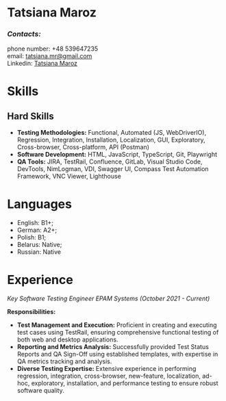 # Tatsiana Maroz
### *Contacts:*
phone number: +48 539647235  
email: tatsiana.mr@gmail.com  
Linkedin: [Tatsiana Maroz](https://www.linkedin.com/in/tatsiana-maroz-811424116/)  

# Skills
## Hard Skills
+ **Testing Methodologies:** Functional, 
Automated (JS, WebDriverIO), 
Regression, Integration, Installation, 
Localization, GUI, Exploratory, Cross-browser, Cross-platform, API (Postman)
+ **Software Development:** HTML, 
JavaScript, TypeScript, Git, Playwright
+ **QA Tools:** JIRA, TestRail, Confluence, 
GitLab, Visual Studio Code, DevTools, 
NimLogman, VDI, Swagger UI, 
Compass Test Automation Framework, 
VNC Viewer, Lighthouse

# Languages
+ English: B1+;
+ German: A2+;
+ Polish: B1;
+ Belarus: Native;
+ Russian: Native

# Experience
*Key Software Testing Engineer EPAM Systems (October 2021 - Current)*

**Responsibilities:**
+ **Test Management and Execution:** Proficient in creating and executing test cases using TestRail, 
ensuring comprehensive functional testing of both web and 
desktop applications.
+ **Reporting and Metrics Analysis:** Successfully provided Test Status Reports and QA Sign-Off using established templates, with expertise in QA metrics tracking and analysis.
+ **Diverse Testing Expertise:** Extensive experience in performing regression, integration, cross-browser, new-feature, localization, ad-hoc, exploratory, 
installation, and performance testing to ensure robust software quality.



